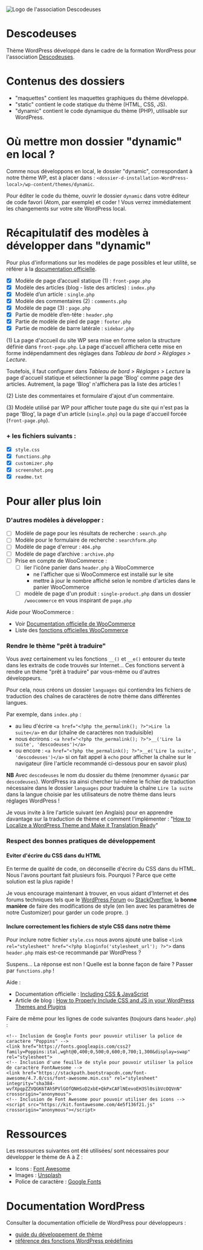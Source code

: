 ![Logo de l'association Descodeuses](https://descodeuses.org/img/logo-descodeuses.701b1e3c.png)

# Descodeuses

Thème WordPress développé dans le cadre de la formation WordPress pour
l'association [Descodeuses](https://descodeuses.org/ "Site de l'association").

# Contenus des dossiers

- "maquettes" contient les maquettes graphiques du thème développé.
- "static" contient le code statique du thème (HTML, CSS, JS).
- "dynamic" contient le code dynamique du thème (PHP), utilisable sur WordPress.

# Où mettre mon dossier "dynamic" en local ?

Comme nous développons en local, le dossier "dynamic", correspondant à notre thème WP, est à placer dans : `<dossier-d-installation-WordPress-local>/wp-content/themes/dynamic`.

Pour éditer le code du thème, ouvrir le dossier `dynamic` dans votre éditeur de code favori (Atom, par exemple) et coder ! Vous verrez immédiatement les changements sur votre site WordPress local.

# Récapitulatif des modèles à développer dans "dynamic"
Pour plus d'informations sur les modèles de page possibles et leur utilité, se référer à la [documentation officielle](https://developer.wordpress.org/themes/basics/template-files/#common-wordpress-template-files).

- [x] Modèle de page d’accueil statique (1) : `front-page.php`
- [x] Modèle des articles (blog - liste des articles) : `index.php`
- [x] Modèle d’un article : `single.php`
- [x] Modèle des commentaires (2) : `comments.php`
- [x] Modèle de page (3) : `page.php`
- [x] Partie de modèle d’en-tête : `header.php`
- [x] Partie de modèle de pied de page : `footer.php`
- [x] Partie de modèle de barre latérale : `sidebar.php`

(1) La page d'accueil du site WP sera mise en forme selon la structure définie
dans `front-page.php`. La page d'accueil affichera cette mise en forme indépendamment des réglages dans *Tableau de bord > Réglages > Lecture*.

Toutefois, il faut configurer dans *Tableau de bord > Réglages > Lecture* la page d'accueil statique et sélectionner la page 'Blog' comme page des articles. Autrement, la page 'Blog' n'affichera pas la liste des articles !

(2) Liste des commentaires et formulaire d'ajout d'un commentaire.

(3) Modèle utilisé par WP pour afficher toute page du site qui n'est pas la page 'Blog', la page d'un article (`single.php`) ou la page d'accueil forcée (`front-page.php`).

### + les fichiers suivants :
- [x] `style.css`
- [x] `functions.php`
- [x] `customizer.php`
- [x] `screenshot.png`
- [x] `readme.txt`

# Pour aller plus loin

### D'autres modèles à développer :
- [ ] Modèle de page pour les résultats de recherche : `search.php`
- [ ] Modèle pour le formulaire de recherche : `searchform.php`
- [ ] Modèle de page d'erreur : `404.php`
- [ ] Modèle de page d’archive : `archive.php`
- [ ] Prise en compte de WooCommerce :
  - [ ] lier l'icône panier dans `header.php` à WooCommerce
    - ne l'afficher que si WooCommerce est installé sur le site
    - mettre à jour le nombre affiché selon le nombre d'articles dans le panier WooCommerce
  - [ ] modèle de page d'un produit : `single-product.php` dans un dossier `/woocommerce` en vous inspirant de `page.php`

Aide pour WooCommerce :
- Voir [Documentation officielle de WooCommerce](https://docs.woocommerce.com/documentation/plugins/woocommerce/woocommerce-codex/theming/)
- Liste des [fonctions officielles WooCommerce](https://docs.woocommerce.com/wc-apidocs/package-WooCommerce.Functions.html)

### Rendre le thème "prêt à traduire"
Vous avez certainement vu les fonctions `__()` et `__e()` entourer du texte dans les extraits de code trouvés sur Internet... Ces fonctions servent à rendre un thème "prêt à traduire" par vous-même ou d'autres développeurs.

Pour cela, nous créons un dossier `languages` qui contiendra les fichiers de traduction des chaînes de caractères de notre thème dans différentes langues.

Par exemple, dans `index.php` :
- au lieu d'écrire `<a href="<?php the_permalink(); ?>">Lire la suite</a>` en dur (chaîne de caractères non traduisible)
- nous écrirons : `<a href="<?php the_permalink(); ?>">__('Lire la suite', 'descodeuses')</a>`
- ou encore : `<a href="<?php the_permalink(); ?>">__e('Lire la suite', 'descodeuses')</a>` si on fait appel à `echo` pour afficher la chaîne sur le navigateur (lire l'article recommandé ci-dessous pour en savoir plus)

**NB** Avec `descodeuses` le nom du dossier du thème (renommer `dynamic` par `descodeuses`). WordPress ira ainsi chercher lui-même le fichier de traduction nécessaire dans le dossier `languages` pour traduire la chaîne `Lire la suite` dans la langue choisie par les utilisateurs de notre thème dans leurs réglages WordPress !

Je vous invite à lire l'article suivant (en Anglais) pour en apprendre davantage sur la traduction de thème et comment l'implémenter :
"[How to Localize a WordPress Theme and Make it Translation Ready](https://premium.wpmudev.org/blog/how-to-localize-a-wordpress-theme-and-make-it-translation-ready/)"

### Respect des bonnes pratiques de développement

#### Eviter d'écrire du CSS dans du HTML

En terme de qualité de code, on déconseille d'écrire du CSS dans du HTML.
Nous l'avons pourtant fait plusieurs fois. Pourquoi ? Parce que cette solution est la plus rapide !

Je vous encourage maintenant à trouver, en vous aidant d'Internet et des forums techniques tels que le [WordPress Forum](https://wordpress.org/support/forum/wp-advanced/) ou [StackOverflow](https://stackoverflow.com/), la **bonne manière** de faire des modifications de style (en lien avec les paramètres de notre Customizer) pour garder un code propre. :)

#### Inclure correctement les fichiers de style CSS dans notre thème

Pour inclure notre fichier `style.css` nous avons ajouté une balise `<link rel="stylesheet" href="<?php bloginfo('stylesheet_url'); ?>">` dans `header.php` mais est-ce recommandé par WordPress ?

Suspens... La réponse est non ! Quelle est la bonne façon de faire ?
Passer par `functions.php` !

Aide :
- Documentation officielle : [Including CSS & JavaScript](https://developer.wordpress.org/themes/basics/including-css-javascript/)
- Article de blog : [How to Properly Include CSS and JS in your WordPress Themes and Plugins](https://rudrastyh.com/wordpress/include-css-and-javascript.html)

Faire de même pour les lignes de code suivantes (toujours dans `header.php`) :

```
<!-- Inclusion de Google Fonts pour pouvoir utiliser la police de caractère "Poppins" -->
<link href="https://fonts.googleapis.com/css2?family=Poppins:ital,wght@0,400;0,500;0,600;0,700;1,300&display=swap" rel="stylesheet">
<!-- Inclusion d'une feuille de style pour pouvoir utiliser la police de caractère FontAwesome -->
<link href="https://stackpath.bootstrapcdn.com/font-awesome/4.7.0/css/font-awesome.min.css" rel="stylesheet" integrity="sha384-wvfXpqpZZVQGK6TAh5PVlGOfQNHSoD2xbE+QkPxCAFlNEevoEH3Sl0sibVcOQVnN" crossorigin="anonymous">
<!-- Inclusion de Font Awesome pour pouvoir utiliser des icons -->
<script src="https://kit.fontawesome.com/4e5f136f21.js" crossorigin="anonymous"></script>

```

# Ressources

Les ressources suivantes ont été utilisées/ sont nécessaires pour développer le thème de A à Z :
- Icons : [Font Awesome](https://fontawesome.com/cheatsheet/free/)
- Images : [Unsplash](https://unsplash.com/)
- Police de caractère : [Google Fonts](https://fonts.google.com/specimen/Poppins?sidebar.open&selection.family=Poppins:ital,wght@0,400;0,500;0,600;0,700;1,300)

# Documentation WordPress

Consulter la documentation officielle de WordPress pour développeurs :
- [guide du développement de thème](https://developer.wordpress.org/themes/)
- [référence des fonctions WordPress prédéfinies](https://developer.wordpress.org/reference/)
